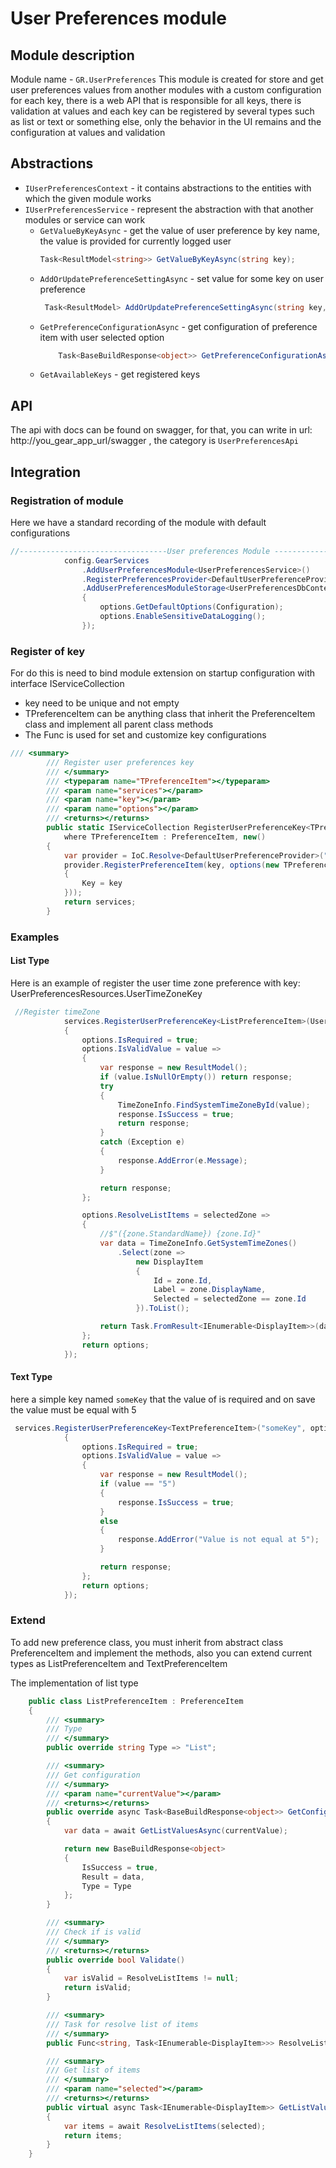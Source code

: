 
# User Preferences module

## Module description
Module name - `GR.UserPreferences`
This module is created for store and get user preferences values from another modules with a custom configuration for each key, there is a web API that is responsible for all keys, there is validation at values and each key can be registered by several types such as list or text or something else, only the behavior in the UI remains and the configuration at values and validation

## Abstractions
- `IUserPreferencesContext` - it contains abstractions to the entities with which the given module works
- `IUserPreferencesService` - represent the abstraction with that another modules or service can work
	 - `GetValueByKeyAsync` - get the value of user preference by key name, the value is provided for currently logged user
		 ```csharp
		 Task<ResultModel<string>> GetValueByKeyAsync(string key);
		```
	 - `AddOrUpdatePreferenceSettingAsync` - set value for some key on user preference
	   ```csharp
		Task<ResultModel> AddOrUpdatePreferenceSettingAsync(string key, string value);
		```
	 - `GetPreferenceConfigurationAsync` - get configuration of preference item with user selected option
		 ```csharp
	         Task<BaseBuildResponse<object>> GetPreferenceConfigurationAsync(string key);
	   ```
	- `GetAvailableKeys` - get registered keys

## API
The api with docs can be found on swagger, for that, you can write in url: http://you_gear_app_url/swagger , the category is  `UserPreferencesApi`
	
## Integration

### Registration of module

Here we have a standard recording of the module with default configurations
```csharp
//---------------------------------User preferences Module --------------------------------
			config.GearServices
				.AddUserPreferencesModule<UserPreferencesService>()
				.RegisterPreferencesProvider<DefaultUserPreferenceProvider>()
				.AddUserPreferencesModuleStorage<UserPreferencesDbContext>(options =>
				{
					options.GetDefaultOptions(Configuration);
					options.EnableSensitiveDataLogging();
				});
```

###  Register of key
For do this is need to bind module extension on startup configuration with interface IServiceCollection
- key need to be unique and not empty
- TPreferenceItem can be anything class that inherit the PreferenceItem class and implement all parent class methods
- The Func is used for set and customize key configurations 
```csharp
/// <summary>
        /// Register user preferences key
        /// </summary>
        /// <typeparam name="TPreferenceItem"></typeparam>
        /// <param name="services"></param>
        /// <param name="key"></param>
        /// <param name="options"></param>
        /// <returns></returns>
        public static IServiceCollection RegisterUserPreferenceKey<TPreferenceItem>(this IServiceCollection services, string key, Func<TPreferenceItem, TPreferenceItem> options)
            where TPreferenceItem : PreferenceItem, new()
        {
            var provider = IoC.Resolve<DefaultUserPreferenceProvider>("PreferencesProvider_Instance");
            provider.RegisterPreferenceItem(key, options(new TPreferenceItem
            {
                Key = key
            }));
            return services;
        }
```


### Examples
#### List Type
Here is an example of register the user time zone preference with key: UserPreferencesResources.UserTimeZoneKey
```csharp 
 //Register timeZone
            services.RegisterUserPreferenceKey<ListPreferenceItem>(UserPreferencesResources.UserTimeZoneKey, options =>
            {
                options.IsRequired = true;
                options.IsValidValue = value =>
                {
                    var response = new ResultModel();
                    if (value.IsNullOrEmpty()) return response;
                    try
                    {
                        TimeZoneInfo.FindSystemTimeZoneById(value);
                        response.IsSuccess = true;
                        return response;
                    }
                    catch (Exception e)
                    {
                        response.AddError(e.Message);
                    }

                    return response;
                };

                options.ResolveListItems = selectedZone =>
                {
                    //$"({zone.StandardName}) {zone.Id}"
                    var data = TimeZoneInfo.GetSystemTimeZones()
                        .Select(zone =>
                            new DisplayItem
                            {
                                Id = zone.Id,
                                Label = zone.DisplayName,
                                Selected = selectedZone == zone.Id
                            }).ToList();

                    return Task.FromResult<IEnumerable<DisplayItem>>(data);
                };
                return options;
            });
```
#### Text Type
here a simple key named `someKey` that the value of is required and on save the value must be equal with 5
```csharp
 services.RegisterUserPreferenceKey<TextPreferenceItem>("someKey", options =>
            {
                options.IsRequired = true;
                options.IsValidValue = value =>
                {
                    var response = new ResultModel();
                    if (value == "5")
                    {
                        response.IsSuccess = true;
                    }
                    else
                    {
                        response.AddError("Value is not equal at 5");
                    }

                    return response;
                };
                return options;
            });
```

### Extend
To add new preference class, you must inherit from abstract class PreferenceItem and implement the methods, also you can extend current types as ListPreferenceItem and TextPreferenceItem

The implementation of list type
```csharp
    public class ListPreferenceItem : PreferenceItem
    {
        /// <summary>
        /// Type
        /// </summary>
        public override string Type => "List";

        /// <summary>
        /// Get configuration
        /// </summary>
        /// <param name="currentValue"></param>
        /// <returns></returns>
        public override async Task<BaseBuildResponse<object>> GetConfigurationAsync(string currentValue)
        {
            var data = await GetListValuesAsync(currentValue);

            return new BaseBuildResponse<object>
            {
                IsSuccess = true,
                Result = data,
                Type = Type
            };
        }

        /// <summary>
        /// Check if is valid
        /// </summary>
        /// <returns></returns>
        public override bool Validate()
        {
            var isValid = ResolveListItems != null;
            return isValid;
        }

        /// <summary>
        /// Task for resolve list of items
        /// </summary>
        public Func<string, Task<IEnumerable<DisplayItem>>> ResolveListItems = null;

        /// <summary>
        /// Get list of items
        /// </summary>
        /// <param name="selected"></param>
        /// <returns></returns>
        public virtual async Task<IEnumerable<DisplayItem>> GetListValuesAsync(string selected)
        {
            var items = await ResolveListItems(selected);
            return items;
        }
    }
```